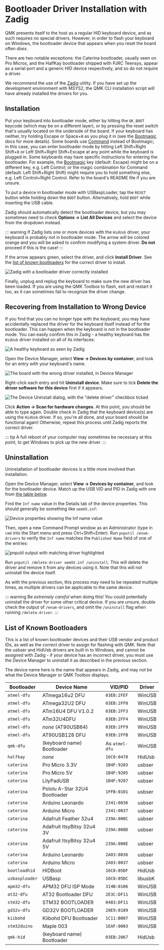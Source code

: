 # Bootloader Driver Installation with Zadig

QMK presents itself to the host as a regular HID keyboard device, and as such requires no special drivers. However, in order to flash your keyboard on Windows, the bootloader device that appears when you reset the board often *does*.

There are two notable exceptions: the Caterina bootloader, usually seen on Pro Micros, and the HalfKay bootloader shipped with PJRC Teensys, appear as a serial port and a generic HID device respectively, and so do not require a driver.

We recommend the use of the [Zadig](https://zadig.akeo.ie/) utility. If you have set up the development environment with MSYS2, the QMK CLI installation script will have already installed the drivers for you.

## Installation

Put your keyboard into bootloader mode, either by hitting the `QK_BOOT` keycode (which may be on a different layer), or by pressing the reset switch that's usually located on the underside of the board. If your keyboard has neither, try holding Escape or Space+`B` as you plug it in (see the [Bootmagic](features/bootmagic) docs for more details). Some boards use [Command](features/command) instead of Bootmagic; in this case, you can enter bootloader mode by hitting Left Shift+Right Shift+`B` or Left Shift+Right Shift+Escape at any point while the keyboard is plugged in.
Some keyboards may have specific instructions for entering the bootloader. For example, the [Bootmagic](features/bootmagic) key (default: Escape) might be on a different key, e.g. Left Control; or the magic combination for Command (default: Left Shift+Right Shift) might require you to hold something else, e.g. Left Control+Right Control. Refer to the board's README file if you are unsure.

To put a device in bootloader mode with USBaspLoader, tap the `RESET` button while holding down the `BOOT` button.
Alternatively, hold `BOOT` while inserting the USB cable.

Zadig should automatically detect the bootloader device, but you may sometimes need to check **Options → List All Devices** and select the device from the dropdown instead.

::: warning
If Zadig lists one or more devices with the `HidUsb` driver, your keyboard is probably not in bootloader mode. The arrow will be colored orange and you will be asked to confirm modifying a system driver. **Do not** proceed if this is the case!
:::

If the arrow appears green, select the driver, and click **Install Driver**. See the [list of known bootloaders](#list-of-known-bootloaders) for the correct driver to install.

![Zadig with a bootloader driver correctly installed](https://i.imgur.com/b8VgXzx.png)

Finally, unplug and replug the keyboard to make sure the new driver has been loaded. If you are using the QMK Toolbox to flash, exit and restart it too, as it can sometimes fail to recognize the driver change.

## Recovering from Installation to Wrong Device

If you find that you can no longer type with the keyboard, you may have accidentally replaced the driver for the keyboard itself instead of for the bootloader. This can happen when the keyboard is not in the bootloader mode. You can easily confirm this in Zadig - a healthy keyboard has the `HidUsb` driver installed on all of its interfaces:

![A healthy keyboard as seen by Zadig](https://i.imgur.com/Hx0E5kC.png)

Open the Device Manager, select **View → Devices by container**, and look for an entry with your keyboard's name.

![The board with the wrong driver installed, in Device Manager](https://i.imgur.com/o7WLvBl.png)

Right-click each entry and hit **Uninstall device**. Make sure to tick **Delete the driver software for this device** first if it appears.

![The Device Uninstall dialog, with the "delete driver" checkbox ticked](https://i.imgur.com/aEs2RuA.png)

Click **Action → Scan for hardware changes**. At this point, you should be able to type again. Double check in Zadig that the keyboard device(s) are using the `HidUsb` driver. If so, you're all done, and your board should be functional again! Otherwise, repeat this process until Zadig reports the correct driver.

::: tip
A full reboot of your computer may sometimes be necessary at this point, to get Windows to pick up the new driver.
:::

## Uninstallation

Uninstallation of bootloader devices is a little more involved than installation.

Open the Device Manager, select **View → Devices by container**, and look for the bootloader device. Match up the USB VID and PID in Zadig with one from [the table below](#list-of-known-bootloaders).

Find the `Inf name` value in the Details tab of the device properties. This should generally be something like `oemXX.inf`:

![Device properties showing the Inf name value](https://i.imgur.com/Bu4mk9m.png)

Then, open a new Command Prompt window as an Administrator (type in `cmd` into the Start menu and press Ctrl+Shift+Enter). Run `pnputil /enum-drivers` to verify the `Inf name` matches the `Published Name` field of one of the entries:

![pnputil output with matching driver highlighted](https://i.imgur.com/3RrSjzW.png)

Run `pnputil /delete-driver oemXX.inf /uninstall`. This will delete the driver and remove it from any devices using it. Note that this will not uninstall the device itself.

As with the previous section, this process may need to be repeated multiple times, as multiple drivers can be applicable to the same device.

::: warning
Be *extremely careful* when doing this! You could potentially uninstall the driver for some other critical device. If you are unsure, double check the output of `/enum-drivers`, and omit the `/uninstall` flag when running `/delete-driver`.
:::

## List of Known Bootloaders

This is a list of known bootloader devices and their USB vendor and product IDs, as well as the correct driver to assign for flashing with QMK. Note that the usbser and HidUsb drivers are built in to Windows, and cannot be assigned with Zadig - if your device has an incorrect driver, you must use the Device Manager to uninstall it as described in the previous section.

The device name here is the name that appears in Zadig, and may not be what the Device Manager or QMK Toolbox displays.

|Bootloader    |Device Name                   |VID/PID       |Driver |
|--------------|------------------------------|--------------|-------|
|`atmel-dfu`   |ATmega16u2 DFU                |`03EB:2FEF`   |WinUSB |
|`atmel-dfu`   |ATmega32U2 DFU                |`03EB:2FF0`   |WinUSB |
|`atmel-dfu`   |ATm16U4 DFU V1.0.2            |`03EB:2FF3`   |WinUSB |
|`atmel-dfu`   |ATm32U4DFU                    |`03EB:2FF4`   |WinUSB |
|`atmel-dfu`   |*none* (AT90USB64)            |`03EB:2FF9`   |WinUSB |
|`atmel-dfu`   |AT90USB128 DFU                |`03EB:2FFB`   |WinUSB |
|`qmk-dfu`     |(keyboard name) Bootloader    |As `atmel-dfu`|WinUSB |
|`halfkay`     |*none*                        |`16C0:0478`   |HidUsb |
|`caterina`    |Pro Micro 3.3V                |`1B4F:9203`   |usbser |
|`caterina`    |Pro Micro 5V                  |`1B4F:9205`   |usbser |
|`caterina`    |LilyPadUSB                    |`1B4F:9207`   |usbser |
|`caterina`    |Pololu A-Star 32U4 Bootloader |`1FFB:0101`   |usbser |
|`caterina`    |Arduino Leonardo              |`2341:0036`   |usbser |
|`caterina`    |Arduino Micro                 |`2341:0037`   |usbser |
|`caterina`    |Adafruit Feather 32u4         |`239A:000C`   |usbser |
|`caterina`    |Adafruit ItsyBitsy 32u4 3V    |`239A:000D`   |usbser |
|`caterina`    |Adafruit ItsyBitsy 32u4 5V    |`239A:000E`   |usbser |
|`caterina`    |Arduino Leonardo              |`2A03:0036`   |usbser |
|`caterina`    |Arduino Micro                 |`2A03:0037`   |usbser |
|`bootloadhid` |HIDBoot                       |`16C0:05DF`   |HidUsb |
|`usbasploader`|USBasp                        |`16C0:05DC`   |libusbK|
|`apm32-dfu`   |APM32 DFU ISP Mode            |`314B:0106`   |WinUSB |
|`at32-dfu`    |AT32 Bootloader DFU           |`2E3C:DF11`   |WinUSB |
|`stm32-dfu`   |STM32 BOOTLOADER              |`0483:DF11`   |WinUSB |
|`gd32v-dfu`   |GD32V BOOTLOADER              |`28E9:0189`   |WinUSB |
|`kiibohd`     |Kiibohd DFU Bootloader        |`1C11:B007`   |WinUSB |
|`stm32duino`  |Maple 003                     |`1EAF:0003`   |WinUSB |
|`qmk-hid`     |(keyboard name) Bootloader    |`03EB:2067`   |HidUsb |
